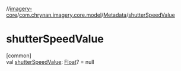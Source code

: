 //[imagery-core](../../../index.md)/[com.chrynan.imagery.core.model](../index.md)/[Metadata](index.md)/[shutterSpeedValue](shutter-speed-value.md)

# shutterSpeedValue

[common]\
val [shutterSpeedValue](shutter-speed-value.md): [Float](https://kotlinlang.org/api/latest/jvm/stdlib/kotlin/-float/index.html)? = null
